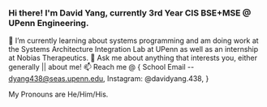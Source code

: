 ### Hi there! I'm David Yang, currently 3rd Year CIS BSE+MSE @ UPenn Engineering. 

🌱 I’m currently learning about systems programming and am doing work at the Systems Architecture Integration Lab at UPenn as well as an internship at Nobias Therapeutics.
💬 Ask me about anything that interests you, either generally || about me!
📫 Reach me @ {
  School Email -- dyang438@seas.upenn.edu,
  Instagram: @davidyang.438,
}

My Pronouns are He/Him/His.

<!--
**dyang438/dyang438** is a ✨ _special_ ✨ repository because its `README.md` (this file) appears on your GitHub profile.

Here are some ideas to get you started:

- 🔭 I’m currently working on ...
- 🌱 I’m currently learning ...
- 👯 I’m looking to collaborate on ...
- 🤔 I’m looking for help with ...
- 💬 Ask me about ...
- 📫 How to reach me: ...
- 😄 Pronouns: ...
- ⚡ Fun fact: ...
-->
